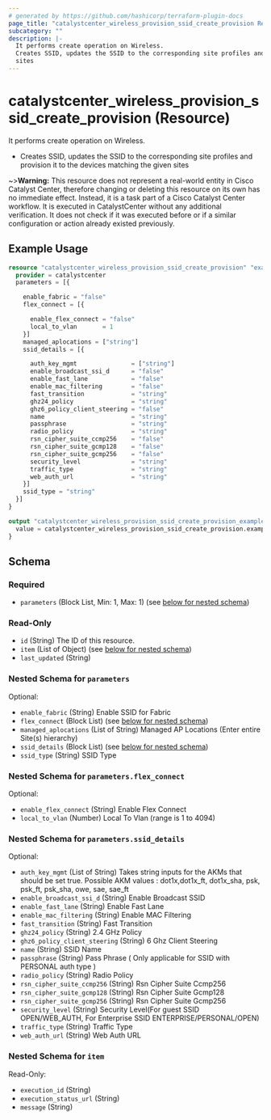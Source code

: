 ```yaml
---
# generated by https://github.com/hashicorp/terraform-plugin-docs
page_title: "catalystcenter_wireless_provision_ssid_create_provision Resource - terraform-provider-catalystcenter"
subcategory: ""
description: |-
  It performs create operation on Wireless.
  Creates SSID, updates the SSID to the corresponding site profiles and provision it to the devices matching the given
  sites
---
```


# catalystcenter_wireless_provision_ssid_create_provision (Resource)

It performs create operation on Wireless.

- Creates SSID, updates the SSID to the corresponding site profiles and provision it to the devices matching the given
sites


~>**Warning:**
This resource does not represent a real-world entity in Cisco Catalyst Center, therefore changing or deleting this resource on its own has no immediate effect.
Instead, it is a task part of a Cisco Catalyst Center workflow. It is executed in CatalystCenter without any additional verification. It does not check if it was executed before or if a similar configuration or action already existed previously.

## Example Usage

```terraform
resource "catalystcenter_wireless_provision_ssid_create_provision" "example" {
  provider = catalystcenter
  parameters = [{

    enable_fabric = "false"
    flex_connect = [{

      enable_flex_connect = "false"
      local_to_vlan       = 1
    }]
    managed_aplocations = ["string"]
    ssid_details = [{

      auth_key_mgmt               = ["string"]
      enable_broadcast_ssi_d      = "false"
      enable_fast_lane            = "false"
      enable_mac_filtering        = "false"
      fast_transition             = "string"
      ghz24_policy                = "string"
      ghz6_policy_client_steering = "false"
      name                        = "string"
      passphrase                  = "string"
      radio_policy                = "string"
      rsn_cipher_suite_ccmp256    = "false"
      rsn_cipher_suite_gcmp128    = "false"
      rsn_cipher_suite_gcmp256    = "false"
      security_level              = "string"
      traffic_type                = "string"
      web_auth_url                = "string"
    }]
    ssid_type = "string"
  }]
}

output "catalystcenter_wireless_provision_ssid_create_provision_example" {
  value = catalystcenter_wireless_provision_ssid_create_provision.example
}
```

<!-- schema generated by tfplugindocs -->
## Schema

### Required

- `parameters` (Block List, Min: 1, Max: 1) (see [below for nested schema](#nestedblock--parameters))

### Read-Only

- `id` (String) The ID of this resource.
- `item` (List of Object) (see [below for nested schema](#nestedatt--item))
- `last_updated` (String)

<a id="nestedblock--parameters"></a>
### Nested Schema for `parameters`

Optional:

- `enable_fabric` (String) Enable SSID for Fabric
- `flex_connect` (Block List) (see [below for nested schema](#nestedblock--parameters--flex_connect))
- `managed_aplocations` (List of String) Managed AP Locations (Enter entire Site(s) hierarchy)
- `ssid_details` (Block List) (see [below for nested schema](#nestedblock--parameters--ssid_details))
- `ssid_type` (String) SSID Type

<a id="nestedblock--parameters--flex_connect"></a>
### Nested Schema for `parameters.flex_connect`

Optional:

- `enable_flex_connect` (String) Enable Flex Connect
- `local_to_vlan` (Number) Local To Vlan (range is 1 to 4094)


<a id="nestedblock--parameters--ssid_details"></a>
### Nested Schema for `parameters.ssid_details`

Optional:

- `auth_key_mgmt` (List of String) Takes string inputs for the AKMs that should be set true. Possible AKM values : dot1x,dot1x_ft, dot1x_sha, psk, psk_ft, psk_sha, owe, sae, sae_ft
- `enable_broadcast_ssi_d` (String) Enable Broadcast SSID
- `enable_fast_lane` (String) Enable Fast Lane
- `enable_mac_filtering` (String) Enable MAC Filtering
- `fast_transition` (String) Fast Transition
- `ghz24_policy` (String) 2.4 GHz Policy
- `ghz6_policy_client_steering` (String) 6 Ghz Client Steering
- `name` (String) SSID Name
- `passphrase` (String) Pass Phrase ( Only applicable for SSID with PERSONAL auth type )
- `radio_policy` (String) Radio Policy
- `rsn_cipher_suite_ccmp256` (String) Rsn Cipher Suite Ccmp256
- `rsn_cipher_suite_gcmp128` (String) Rsn Cipher Suite  Gcmp128
- `rsn_cipher_suite_gcmp256` (String) Rsn Cipher Suite Gcmp256
- `security_level` (String) Security Level(For guest SSID OPEN/WEB_AUTH, For Enterprise SSID ENTERPRISE/PERSONAL/OPEN)
- `traffic_type` (String) Traffic Type
- `web_auth_url` (String) Web Auth URL



<a id="nestedatt--item"></a>
### Nested Schema for `item`

Read-Only:

- `execution_id` (String)
- `execution_status_url` (String)
- `message` (String)
